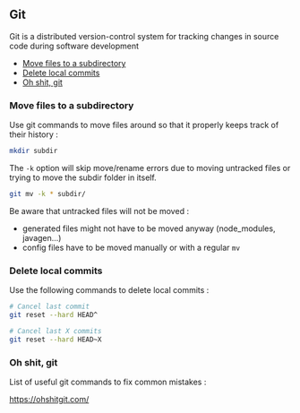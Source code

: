 ## Git
Git is a distributed version-control system for tracking changes in source code during software development

* [Move files to a subdirectory](#moves-files-to-a-subdirectory)
* [Delete local commits](#delete-local-commits)
* [Oh shit, git](#oh-shit-git)

### Move files to a subdirectory
Use git commands to move files around so that it properly keeps track of their history :

```bash
mkdir subdir
```

The `-k` option will skip move/rename errors due to moving untracked files or trying to move the subdir folder in itself.
```bash
git mv -k * subdir/
```

Be aware that untracked files will not be moved :
* generated files might not have to be moved anyway (node_modules, javagen...)
* config files have to be moved manually or with a regular `mv`

### Delete local commits
Use the following commands to delete local commits :

```bash
# Cancel last commit
git reset --hard HEAD^

# Cancel last X commits
git reset --hard HEAD~X
```

### Oh shit, git
List of useful git commands to fix common mistakes :

https://ohshitgit.com/
